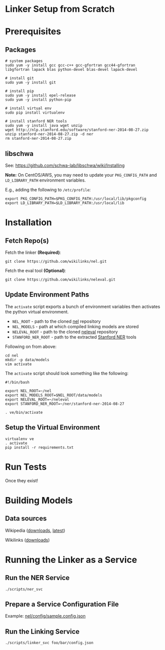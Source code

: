 Linker Setup from Scratch
===================

# Prerequisites

## Packages

```
# system packages
sudo yum -y install gcc gcc-c++ gcc-gfortran gcc44-gfortran libgfortran lapack blas python-devel blas-devel lapack-devel

# install git
sudo yum -y install git

# install pip
sudo yum -y install epel-release
sudo yum -y install python-pip

# install virtual env
sudo pip install virtualenv

# install stanford NER tools
sudo yum -y install java wget unzip
wget http://nlp.stanford.edu/software/stanford-ner-2014-08-27.zip
unzip stanford-ner-2014-08-27.zip -d ner
rm stanford-ner-2014-08-27.zip
```

## libschwa

See: https://github.com/schwa-lab/libschwa/wiki/Installing

**Note:** On CentOS/AWS, you may need to update your `PKG_CONFIG_PATH` and `LD_LIBRARY_PATH` environment variables.

E.g., adding the following to `/etc/profile`:
```
export PKG_CONFIG_PATH=$PKG_CONFIG_PATH:/usr/local/lib/pkgconfig
export LD_LIBRARY_PATH=$LD_LIBRARY_PATH:/usr/local/lib
```

# Installation

## Fetch Repo(s)

Fetch the linker **(Required)**:
```
git clone https://github.com/wikilinks/nel.git
```

Fetch the eval tool **(Optional)**:
```
git clone https://github.com/wikilinks/neleval.git
```

## Update Environment Paths

The `activate` script exports a bunch of environment variables then activates the python virtual environment.

* `NEL_ROOT` - path to the cloned [nel](https://github.com/wikilinks/nel) repository
* `NEL_MODELS` - path at which compiled linking models are stored
* `NELEVAL_ROOT` - path to the cloned [neleval](https://github.com/wikilinks/neleval/) repository
* `STANFORD_NER_ROOT` - path to the extracted [Stanford NER](http://nlp.stanford.edu/software/CRF-NER.shtml) tools

Following on from above:
```
cd nel
mkdir -p data/models
vim activate
```

The `activate` script should look something like the following:
```
#!/bin/bash

export NEL_ROOT=~/nel
export NEL_MODELS_ROOT=$NEL_ROOT/data/models
export NELEVAL_ROOT=~/neleval
export STANFORD_NER_ROOT=~/ner/stanford-ner-2014-08-27

. ve/bin/activate
```

## Setup the Virtual Environment

```
virtualenv ve
. activate
pip install -r requirements.txt
```

# Run Tests

Once they exist!

# Building Models

## Data sources

Wikipedia ([downloads](http://dumps.wikimedia.org/enwiki/), [latest](http://dumps.wikimedia.org/enwiki/latest/enwiki-latest-pages-articles.xml.bz2))

Wikilinks ([downloads](http://www.iesl.cs.umass.edu/data/wiki-links#TOC-Dataset-with-Context))

# Running the Linker as a Service

## Run the NER Service
```
./scripts/ner_svc
```

## Prepare a Service Configuration File

Example: [nel/config/sample.config.json](https://github.com/wikilinks/nel/blob/master/config/sample.config.json)

## Run the Linking Service
```
./scripts/linker_svc foo/bar/config.json
```
